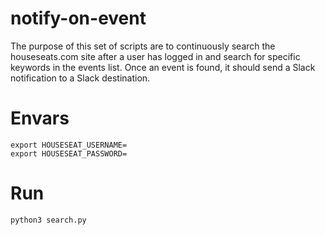 # notify-on-event
The purpose of this set of scripts are to continuously search the houseseats.com site after a user has logged in
and search for specific keywords in the events list.  Once an event is found, it should send a Slack
notification to a Slack destination.

# Envars

```
export HOUSESEAT_USERNAME=
export HOUSESEAT_PASSWORD=
```

# Run
```
python3 search.py
```
